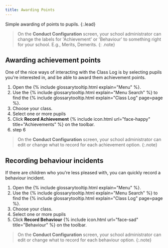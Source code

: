 ```yaml
---
title: Awarding Points
---
```

Simple awarding of points to pupils.
{:.lead}

> On the **Conduct Configuration** screen, your school administrator can change the labels for 'Achievement' or 'Behaviour' to something right for your school. E.g., Merits, Demerits.
{: .note}

## Awarding achievement points

One of the nice ways of interacting with the Class Log is by selecting pupils you're interested in, and be able to award them achievement points.

1. Open the {% include glossarytooltip.html explain="Menu" %}.
2. Use the {% include glossarytooltip.html explain="Menu Search" %} to find the {% include glossarytooltip.html explain="Class Log" page=page %}.
3. Choose your class.
4. Select one or more pupils
5. Click **Record Achievement** {% include icon.html url="face-happy" title="Achievements" %} on the toolbar.
6. step 6

> On the **Conduct Configuration** screen, your school administrator can edit or change what to record for each achievement option.
{:.note}

## Recording behaviour incidents

If there are children who you're less pleased with, you can quickly record a behaviour incident.

1. Open the {% include glossarytooltip.html explain="Menu" %}.
1. Use the {% include glossarytooltip.html explain="Menu Search" %} to find the {% include glossarytooltip.html explain="Class Log" page=page %}.
1. Choose your class.
1. Select one or more pupils
1. Click **Record Behaviour** {% include icon.html url="face-sad" title="Behaviour" %} on the toolbar.

> On the **Conduct Configuration** screen, your school administrator can edit or change what to record for each behaviour option.
{:.note}